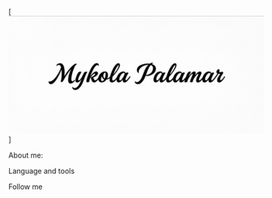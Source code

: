 [![Header](https://github.com/Palamarovski/palamarovski/blob/main/assets/image.png)]

About me:

Language and tools 

Follow me
